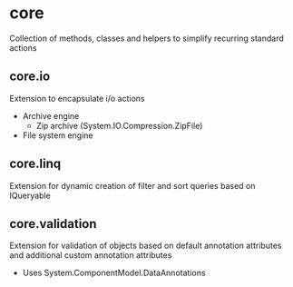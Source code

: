 # core
Collection of methods, classes and helpers to simplify recurring standard actions

## core.io
Extension to encapsulate i/o actions

* Archive engine
    * Zip archive (System.IO.Compression.ZipFile)
* File system engine
	
## core.linq
Extension for dynamic creation of filter and sort queries based on IQueryable

## core.validation
Extension for validation of objects based on default annotation attributes and additional custom annotation attributes

* Uses System.ComponentModel.DataAnnotations